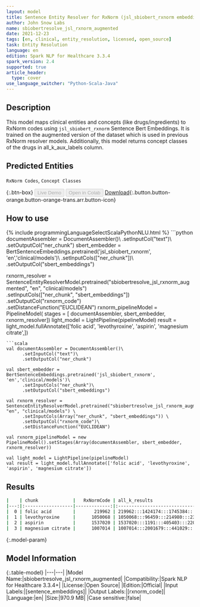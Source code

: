 ```yaml
---
layout: model
title: Sentence Entity Resolver for RxNorm (jsl_sbiobert_rxnorm embeddings)
author: John Snow Labs
name: sbiobertresolve_jsl_rxnorm_augmented
date: 2021-12-23
tags: [en, clinical, entity_resolution, licensed, open_source]
task: Entity Resolution
language: en
edition: Spark NLP for Healthcare 3.3.4
spark_version: 2.4
supported: true
article_header:
  type: cover
use_language_switcher: "Python-Scala-Java"
---
```


## Description

This model maps clinical entities and concepts (like drugs/ingredients) to RxNorm codes using `jsl_sbiobert_rxnorm` Sentence Bert Embeddings. It is trained on the augmented version of the dataset which is used in previous RxNorm resolver models. Additionally, this model returns concept classes of the drugs in all_k_aux_labels column.

## Predicted Entities

`RxNorm Codes`, `Concept Classes`

{:.btn-box}
<button class="button button-orange" disabled>Live Demo</button>
<button class="button button-orange" disabled>Open in Colab</button>
[Download](https://s3.amazonaws.com/auxdata.johnsnowlabs.com/public/models/sbiobertresolve_jsl_rxnorm_augmented_en_3.3.4_2.4_1640255258310.zip){:.button.button-orange.button-orange-trans.arr.button-icon}

## How to use



<div class="tabs-box" markdown="1">
{% include programmingLanguageSelectScalaPythonNLU.html %}
```python
documentAssembler = DocumentAssembler()\
      .setInputCol("text")\
      .setOutputCol("ner_chunk")
sbert_embedder = BertSentenceEmbeddings.pretrained('jsl_sbiobert_rxnorm', 'en','clinical/models')\
      .setInputCols(["ner_chunk"])\
      .setOutputCol("sbert_embeddings")
    
rxnorm_resolver = SentenceEntityResolverModel.pretrained("sbiobertresolve_jsl_rxnorm_augmented", "en", "clinical/models") \
      .setInputCols(["ner_chunk", "sbert_embeddings"]) \
      .setOutputCol("rxnorm_code")\
      .setDistanceFunction("EUCLIDEAN")
rxnorm_pipelineModel = PipelineModel(
    stages = [
        documentAssembler,
        sbert_embedder,
        rxnorm_resolver])
light_model = LightPipeline(pipelineModel)
result = light_model.fullAnnotate(['folic acid', 'levothyroxine', 'aspirin', 'magnesium citrate',])
```
```scala
val documentAssembler = DocumentAssembler()\
      .setInputCol("text")\
      .setOutputCol("ner_chunk")

val sbert_embedder = BertSentenceEmbeddings.pretrained('jsl_sbiobert_rxnorm', 'en','clinical/models')\
      .setInputCols("ner_chunk")\
      .setOutputCol("sbert_embeddings")
    
val rxnorm_resolver = SentenceEntityResolverModel.pretrained("sbiobertresolve_jsl_rxnorm_augmented", "en", "clinical/models") \
      .setInputCols(Array("ner_chunk", "sbert_embeddings")) \
      .setOutputCol("rxnorm_code")\
      .setDistanceFunction("EUCLIDEAN")

val rxnorm_pipelineModel = new PipelineModel().setStages(Array(documentAssembler, sbert_embedder, rxnorm_resolver))

val light_model = LightPipeline(pipelineModel)
val result = light_model.fullAnnotate(['folic acid', 'levothyroxine', 'aspirin', 'magnesium citrate'])
```
</div>

## Results

```bash
|    | chunk             |   RxNormCode | all_k_results                     | all_k_distances                   | all_k_cosine_distances            | all_k_resolutions                 | all_k_aux_labels                  |
|---:|:------------------|-------------:|:----------------------------------|:----------------------------------|:----------------------------------|:----------------------------------|:----------------------------------|
|  0 | folic acid        |       219962 | 219962:::1424174:::1745384:::4... | 15.4317:::15.7788:::15.7788:::... | 0.3777:::0.3696:::0.3696:::0.3... | Slow Fe with Folic Acid:::radi... | Brand Name:::Ingredient:::Clin... |
|  1 | levothyroxine     |      1050068 | 1050068:::96459:::214980:::239... | 14.0105:::14.0118:::14.4574:::... | 0.3236:::0.3078:::0.3152:::0.3... | delos brand of benzoyl peroxid... | Brand Name:::Brand Name:::Bran... |
|  2 | aspirin           |      1537020 | 1537020:::1191:::405403:::2200... | 12.4577:::12.4577:::13.7608:::... | 0.2375:::0.2375:::0.3044:::0.3... | aspirin :::aspirin:::ysp aspir... | Clinical Drug Form:::Ingredien... |
|  3 | magnesium citrate |      1007014 | 1007014:::2001679:::441029:::4... | 15.4448:::15.5450:::16.0236:::... | 0.3710:::0.3616:::0.3822:::0.3... | citrate of magnesium 1.745 g/m... | Multiple Ingredients:::Precise... |
```

{:.model-param}
## Model Information

{:.table-model}
|---|---|
|Model Name:|sbiobertresolve_jsl_rxnorm_augmented|
|Compatibility:|Spark NLP for Healthcare 3.3.4+|
|License:|Open Source|
|Edition:|Official|
|Input Labels:|[sentence_embeddings]|
|Output Labels:|[rxnorm_code]|
|Language:|en|
|Size:|970.9 MB|
|Case sensitive:|false|